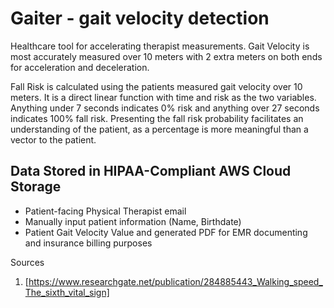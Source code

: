 # Gaiter - gait velocity detection

Healthcare tool for accelerating therapist measurements.
Gait Velocity is most accurately measured over 10 meters with 2 extra meters on both ends for acceleration and deceleration.

Fall Risk is calculated using the patients measured gait velocity over 10 meters.
It is a direct linear function with time and risk as the two variables. Anything under 7 seconds indicates 0% risk and anything over 27 seconds indicates 100% fall risk. 
Presenting the fall risk probability facilitates an understanding of the patient, as a percentage is more meaningful than a vector to the patient.

## Data Stored in HIPAA-Compliant AWS Cloud Storage
* Patient-facing Physical Therapist email
* Manually input patient information (Name, Birthdate)
* Patient Gait Velocity Value and generated PDF for EMR documenting and insurance billing purposes



Sources 
1. [https://www.researchgate.net/publication/284885443_Walking_speed_The_sixth_vital_sign]
